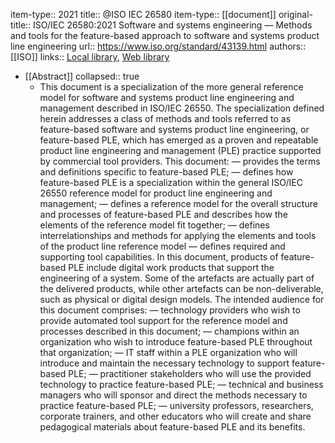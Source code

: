 item-type:: 2021
title:: @ISO IEC 26580
item-type:: [[document]]
original-title:: ISO/IEC 26580:2021 Software and systems engineering — Methods and tools for the feature-based approach to software and systems product line engineering
url:: https://www.iso.org/standard/43139.html
authors:: [[ISO]]
links:: [Local library](zotero://select/library/items/NGXASMDH), [Web library](https://www.zotero.org/users/6520516/items/NGXASMDH)

- [[Abstract]]
  collapsed:: true
	- This document is a specialization of the more general reference model for software and systems product line engineering and management described in ISO/IEC 26550. The specialization defined herein addresses a class of methods and tools referred to as feature-based software and systems product line engineering, or feature-based PLE, which has emerged as a proven and repeatable product line engineering and management (PLE) practice supported by commercial tool providers.
	  This document:
	  —    provides the terms and definitions specific to feature-based PLE;
	  —    defines how feature-based PLE is a specialization within the general ISO/IEC 26550 reference model for product line engineering and management;
	  —    defines a reference model for the overall structure and processes of feature-based PLE and describes how the elements of the reference model fit together;
	  —    defines interrelationships and methods for applying the elements and tools of the product line reference model
	  —    defines required and supporting tool capabilities.
	  In this document, products of feature-based PLE include digital work products that support the engineering of a system. Some of the artefacts are actually part of the delivered products, while other artefacts can be non-deliverable, such as physical or digital design models.
	  The intended audience for this document comprises:
	  —    technology providers who wish to provide automated tool support for the reference model and processes described in this document;
	  —    champions within an organization who wish to introduce feature-based PLE throughout that organization;
	  —    IT staff within a PLE organization who will introduce and maintain the necessary technology to support feature-based PLE;
	  —    practitioner stakeholders who will use the provided technology to practice feature-based PLE;
	  —    technical and business managers who will sponsor and direct the methods necessary to practice feature-based PLE;
	  —    university professors, researchers, corporate trainers, and other educators who will create and share pedagogical materials about feature-based PLE and its benefits.